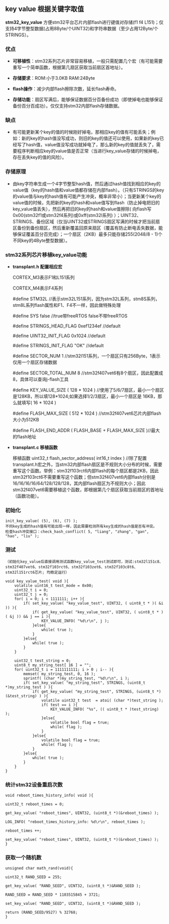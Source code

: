 ## key value 根据关键字取值 ##

**stm32\_key_value** 方便stm32平台芯片内部flash进行键值对存储(f1 f4 L151)；仅支持4字节整型数据(占用8Byte/个UINT32)和字符串数据（至少占用12Byte/个STRINGS）。

### 优点 ###

- **可移植性**：stm32系列芯片非常容易移植，一般只需配置几个宏（有可能需要重写一个简单函数，根据第几扇区获取当前扇区首地址）。

- **存储要求**：ROM:小于3.0KB RAM:24Byte

- **flash操作**：减少内部flash擦除次数，延长flash寿命。

- **存储功能**：扇区写满后，能够保证数据百分百备份成功（即使掉电也能够保证备份百分百成功）。仅仅支持stm32内部flash存储数据。
### 缺点 ###
- 有可能更新某个key的值的时候刚好掉电，那相应key的值有可能丢失；例如：新的key的hash值没写成功，则旧的key的值还可以使用，如果新的key已经写了hash值，value值没写成功就掉电了，那么新的key的值就丢失了，需要程序判断相应key的value值是否正常（当进行key_value存储的时候掉电，存在丢失key的值的风险）。

### 存储原理 ###
- 由key字符串生成一个4字节整型hash值，然后通过hash值找到相应的key的value值（key的hash值和value值都存储在内部flash）。（只有STRINGS的key的value值与key的hash值有可能产生冲突，概率非常小）；当更新某个key的value值的时候，先把新的key的hash和value值写到flash（防止掉电把旧的key_value值丢失），然后再把旧的key的hash和value值擦除( 向flash写0x00(stm32f1或stm32f4系列)或0xff(stm32l系列) ）；UINT32、STRINGS、备份区域（仅当UINT32或STRINGS扇区写满的时候才把当前扇区备份到备份扇区，然后重新覆盖回原来扇区（覆盖有防止断电丢失数据，能够保证覆盖百分百完成）；一个扇区（2KB）最多只能存储255(2048/8 - 1)个不同key的4Byte整型数据）。

### stm32系列芯片移植key_value功能 ###

- **transplant.h 配置相应宏**

	CORTEX_M3表示F1和L151系列

	CORTEX_M4表示F4系列

	\#define STM32L //表示stm32L151系列，因为stm32L系列，stm8S系列，stm8L系列flash属性和F1、F4不一样，因此做特殊处理
	
	\#define SYS false //true带freeRTOS false不带freeRTOS
	
	\#define STRINGS\_HEAD_FLAG 0xef1234ef //default
	
	\#define UINT32\_INIT_FLAG 0x1024 //default
	
	\#define STRINGS\_INIT_FLAG "OK" //default
	
	\#define SECTOR\_NUM 1 //stm32l151系列，一个扇区只有256Byte，1表示仅用一个扇区存储数据
	
	\#define SECTOR\_TOTAL_NUM 8 //stm32f407vet6有8个扇区，因此配置成8，具体可以查询j-flash工具
	
	\#define KEY\_VALUE_SIZE ( 128 * 1024 ) //使用了5/6/7扇区，最小一个扇区是128KB，所以填128*1024;如果选择1/2/3扇区，最小一个扇区是 16KB，那么就填写( 16 * 1024 )
	
	\#define FLASH\_MAX_SIZE ( 512 * 1024 ) //stm32f407vet6芯片内部flash大小为512KB
	
	\#define FLASH\_END\_ADDR ( FLASH\_BASE + FLASH\_MAX_SIZE )//最大的flash地址

- **transplant.c 移植函数**

	移植函数 uint32\_t flash\_sector\_address( int16_t index ) //除了配置transplant.h宏之外，当stm32内部flash扇区是不规则大小分布的时候，需要重写这个函数。举例：stm32f103rct6内部flash的每个扇区都是2KB，因此stm32f103rct6不需要重写这个函数；但stm32f407vet6内部flash分别是16/16/16/16/64/128/128/128，其内部flash扇区为不规则大小；因此stm32f407vet6需要移植这个函数，即根据第几个扇区获取当前扇区的首地址（函数功能）。

### 初始化 ###

	init_key_value( (5), (6), (7) );
	不同key生成的hash值有可能出现一样，因此需要检测所有key生成的hash值是否有冲突。
	检查hash冲突接口：check_hash_conflict( 5, "liang", "zhang", "gan", "hao", "liu" );
### 测试 ###
	（初始化key_value后直接调用测试函数key_value_test测试即可，测试:stm32l151c8、stm32f407vet6、stm32f103rct6、stm32f103zet6、stm32f103c8t6、stm32l151rct6芯片; 均稳定运行）

	void key_value_test( void ){
		volatile uint16_t test_mode = 0x00;
		uint32_t i = 0;
		uint32_t j = 0;
		for( i = 0; i < 1111111; i++ ){
		    if( set_key_value( "key_value_test", UINT32, ( uint8_t * )( &i )) ){
		        if( get_key_value( "key_value_test", UINT32, ( uint8_t * )( &j )) && j == i ){
		            KEY_VALUE_INFO( "%d\r\n", j );
		        }else{
		            while( true );
		        }
		    }else{
		        while( true );
		    }
		}
		
		uint32_t test_string = 0;
		uint8_t my_string_test[ 16 ] = "";
		for( uint32_t i = 1111111111; i > 0 ; i-- ){
		    memset( my_string_test, 0, 16 );
		    sprintf( (char *)my_string_test, "%d\r\n", i );
		    if( set_key_value( "my_string_test", STRINGS, (uint8_t *)my_string_test ) ){
		        if( get_key_value( "my_string_test", STRINGS, (uint8_t *)(&test_string) ) ){
		            volatile uint32_t test  = atoi( (char *)test_string );
		            if( test == i ){
		                KEY_VALUE_INFO( "%s", (( uint8_t * )test_string) );
		            }else{
		                volatile bool flag = true;
		                while( flag );
		            }
		        }else{
		            volatile bool flag = true;
		            while( flag );
		        }
		    }else{
		        while( true );
		    }
		}
	}

### 统计stm32设备重启次数 ###

	void reboot_times_history_info( void ){
	
	uint32_t reboot_times = 0;
	
	get_key_value( "reboot_times", UINT32, (uint8_t *)(&reboot_times) );
	
	LOG_INFO( "reboot_times_history_info: %d\r\n", reboot_times );
	
	reboot_times ++;
	
	set_key_value( "reboot_times", UINT32, (uint8_t *)(&reboot_times) );
	}

### 获取一个随机数 ###

	unsigned char math_rand(void){
	
	uint32_t RAND_SEED = 255;
	
	get_key_value( "RAND_SEED", UINT32, (uint8_t *)&RAND_SEED );
	
	RAND_SEED = RAND_SEED * 1103515845 + 3721;
	
	set_key_value( "RAND_SEED", UINT32, (uint8_t *)&RAND_SEED );
	
	return (RAND_SEED/9527) % 32768;
	}
